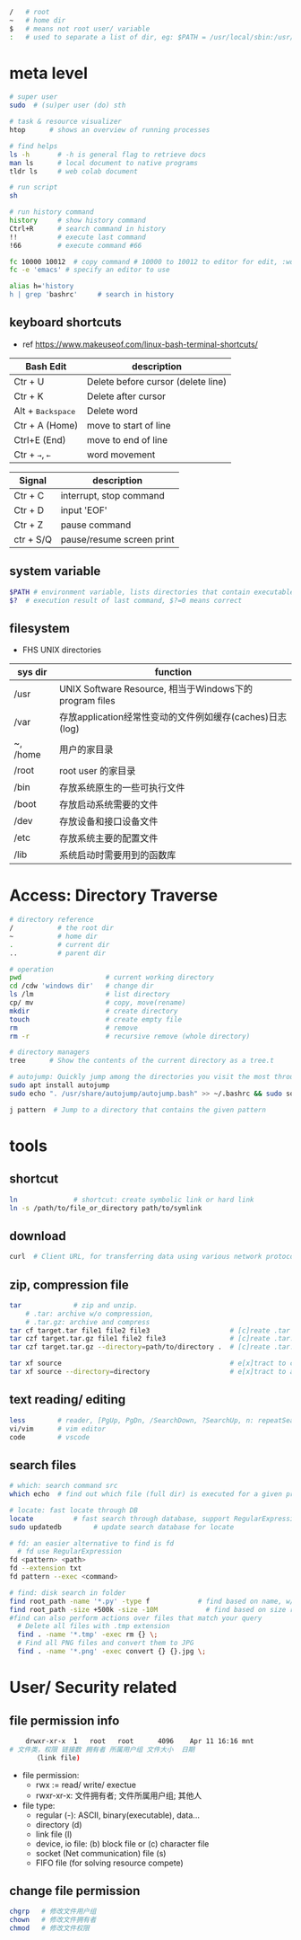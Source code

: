 ``` bash
/   # root
~   # home dir
$   # means not root user/ variable
:   # used to separate a list of dir, eg: $PATH = /usr/local/sbin:/usr/local/bin:/usr/sbin:/usr/bin:/sbin:/bin
```
# meta level 
``` bash  
# super user
sudo  # (su)per user (do) sth

# task & resource visualizer
htop      # shows an overview of running processes

# find helps
ls -h       # -h is general flag to retrieve docs
man ls      # local document to native programs
tldr ls     # web colab document

# run script
sh

# run history command
history     # show history command
Ctrl+R      # search command in history
!!          # execute last command
!66         # execute command #66

fc 10000 10012  # copy command # 10000 to 10012 to editor for edit, :wq/:x/:q will execute, to abort use ctrl+z
fc -e 'emacs' # specify an editor to use

alias h='history
h | grep 'bashrc'     # search in history
```


## keyboard shortcuts
- ref https://www.makeuseof.com/linux-bash-terminal-shortcuts/

|Bash Edit|description|
|---|---|
|Ctr + U|Delete before cursor (delete line)|
|Ctr + K|Delete after cursor|
|Alt + <kbd>Backspace</kbd>|Delete word|
|Ctr + A (Home)|move to start of line|
|Ctrl+E (End)|move to end of line|
|Ctr + <kbd>→</kbd>,   <kbd>←</kbd>|word movement|

|Signal|description|
|---|---|
|Ctr + C|interrupt, stop command|
|Ctr + D|input 'EOF'|
|Ctr + Z|pause command|
|ctr + S/Q|pause/resume screen print|



## system variable
``` bash
$PATH # environment variable, lists directories that contain executable for shell command, separated by :
$?  # execution result of last command, $?=0 means correct
```

## filesystem
- FHS UNIX directories
<center>

|sys dir|function|
|-----|-----|
|/usr| UNIX Software Resource, 相当于Windows下的program files|
|/var|存放application经常性变动的文件例如缓存(caches)日志(log)|
|~, /home|用户的家目录 |
|/root|root user 的家目录|
|/bin|存放系统原生的一些可执行文件|
|/boot|存放启动系统需要的文件|
|/dev|存放设备和接口设备文件|
|/etc|存放系统主要的配置文件|
|/lib|系统启动时需要用到的函数库|
</center>

# Access: Directory Traverse
``` bash
# directory reference
/           # the root dir
~           # home dir
.           # current dir
..          # parent dir

# operation
pwd                     # current working directory
cd /cdw 'windows dir'   # change dir
ls /lm                  # list directory
cp/ mv                  # copy, move(rename)
mkdir                   # create directory
touch                   # create empty file
rm                      # remove
rm -r                   # recursive remove (whole directory)      

# directory managers
tree      # Show the contents of the current directory as a tree.t

# autojump: Quickly jump among the directories you visit the most through pattern
sudo apt install autojump
sudo echo ". /usr/share/autojump/autojump.bash" >> ~/.bashrc && sudo source ~/.bashrc

j pattern  # Jump to a directory that contains the given pattern


```





# tools
## shortcut
``` bash
ln              # shortcut: create symbolic link or hard link
ln -s /path/to/file_or_directory path/to/symlink
```
## download
``` bash 
curl  # Client URL, for transferring data using various network protocols.
```
## zip, compression file
``` bash
tar             # zip and unzip. 
    # .tar: archive w/o compression, 
    # .tar.gz: archive and compress
tar cf target.tar file1 file2 file3                    # [c]reate .tar from files to [f]ile
tar czf target.tar.gz file1 file2 file3                # [c]reate .tar.g[z] from files to [f]ile
tar czf target.tar.gz --directory=path/to/directory .  # [c]reate .tar.g[z] from dir to [f]ile

tar xf source                                          # e[x]tract to current dir
tar xf source --directory=directory                    # e[x]tract to appointed dir
``` 
## text reading/ editing
``` bash
less        # reader, [PgUp, PgDn, /SearchDown, ?SearchUp, n: repeatSearch]
vi/vim      # vim editor
code        # vscode
```
## search files
``` bash  
# which: search command src
which echo  # find out which file (full dir) is executed for a given program

# locate: fast locate through DB
locate          # fast search through database, support RegularExpression
sudo updatedb        # update search database for locate

# fd: an easier alternative to find is fd
  # fd use RegularExpression
fd <pattern> <path>
fd --extension txt
fd pattern --exec <command>

# find: disk search in folder
find root_path -name '*.py' -type f            # find based on name, w/ wildcard, specify file type
find root_path -size +500k -size -10M            # find based on size range
#find can also perform actions over files that match your query
  # Delete all files with .tmp extension
  find . -name '*.tmp' -exec rm {} \;
  # Find all PNG files and convert them to JPG
  find . -name '*.png' -exec convert {} {}.jpg \;


```

# User/ Security related

## file permission info
``` bash
    drwxr-xr-x  1   root   root      4096    Apr 11 16:16 mnt
# 文件类，权限 链接数 拥有者 所属用户组 文件大小  日期
      （link file)  
```
- file permission:
  - rwx := read/ write/ exectue
  - rwxr-xr-x: 文件拥有者; 文件所属用户组; 其他人
- file type:
  - regular (-): ASCII, binary(executable), data...
  - directory (d)
  - link file (l)
  - device, io file: (b) block file or (c) character file
  - socket (Net communication) file (s)
  - FIFO file (for solving resource compete)

## change file permission
``` bash
chgrp   # 修改文件用户组
chown   # 修改文件拥有者
chmod   # 修改文件权限 
```
